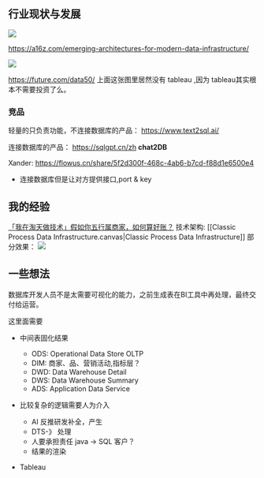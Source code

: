 ## 行业现状与发展


![](https://xiaohui-zhangjiakou.oss-cn-zhangjiakou.aliyuncs.com/image/202312282017882.jpg)

https://a16z.com/emerging-architectures-for-modern-data-infrastructure/


![](https://xiaohui-zhangjiakou.oss-cn-zhangjiakou.aliyuncs.com/image/202312282018821.png)

https://future.com/data50/
上面这张图里居然没有 tableau ,因为 tableau其实根本不需要投资了么。

### 竞品
轻量的只负责功能，不连接数据库的产品：
https://www.text2sql.ai/

连接数据库的产品：
https://sqlgpt.cn/zh **chat2DB** 

Xander: https://flowus.cn/share/5f2d300f-468c-4ab6-b7cd-f88d1e6500e4
- 连接数据库但是让对方提供接口,port & key

## 我的经验

[「我在淘天做技术」假如你五行属商家，如何算好账？](https://mp.weixin.qq.com/s/vCRhU_jjh1AM7AYy9Zdr8w)
技术架构: [[Classic Process Data Infrastructure.canvas|Classic Process Data Infrastructure]]
部分效果：
![](https://mmbiz.qpic.cn/mmbiz_png/OmCbZ5JK30FY9vvhcCU8ZMILohtuSulkAO00yxQ43ndQIq5hlUFRPIDLUMG1u7rLzbKicenGPiaqkMU6jyHlYt9Q/640?wx_fmt=png)


## 一些想法
数据库开发人员不是太需要可视化的能力，之前生成表在BI工具中再处理，最终交付给运营。

这里面需要
- 中间表固化结果
	- ODS: Operational Data Store OLTP 
	- DIM: 商家、品、营销活动,指标层？ 
	- DWD: Data Warehouse Detail
	- DWS: Data Warehouse Summary
	- ADS: Application Data Service

- 比较复杂的逻辑需要人为介入 
	- AI 反推研发补全，产生
	- DTS-》 处理
	- 人要承担责任 java -> SQL 客户？
	- 结果的渲染
- Tableau 



